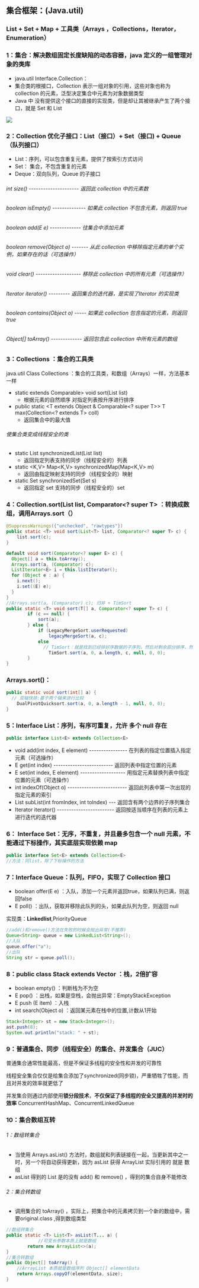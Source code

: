 ## 集合框架：(Java.util)

### List + Set + Map + 工具类（Arrays ，Collections，Iterator，Enumeration）

### 1：集合：解决数组固定长度缺陷的动态容器，java 定义的一组管理对象的类库

- java.util Interface.Collection：
- 集合类的根接口，Collection 表示一组对象的引用，这些对象也称为 collection 的元素，泛型决定集合中元素为对象数据类型
- Java 中 没有提供这个接口的直接的实现类，但是却让其被继承产生了两个接口，就是 Set 和 List

![](https://github.com/likang315/Java-and-Middleware/blob/master/Java_note/5%EF%BC%9A%E6%B3%9B%E5%9E%8B%EF%BC%8C%E9%9B%86%E5%90%88%EF%BC%8CMap/%E6%96%B0%E5%BB%BA%E6%96%87%E4%BB%B6%E5%A4%B9/Framework.png?raw=true)

### 2：Collection 优化子接口：List（接口）+ Set（接口) + Queue（队列接口）

- List：序列，可以包含重复元素，提供了按索引方式访问
- Set： 集合，不包含重复的元素
- Deque：双向队列，Queue 的子接口

###### int size() --------------------- 返回此 collection 中的元素数

###### boolean isEmpty() -------------- 如果此 collection 不包含元素，则返回 true

###### boolean	add(E e) ------------- 往集合中添加元素

###### boolean remove(Object o) ------- 从此 collection 中移除指定元素的单个实例，如果存在的话（可选操作）

###### void clear() ------------------- 移除此 collection 中的所有元素（可选操作）

###### Iterator iterator() --------- 返回集合的迭代器，是实现了Iterator 的实现类

###### boolean contains(Object o) ----- 如果此 collection 包含指定的元素，则返回 true

###### Object[] toArray() ------------- 返回包含此 collection 中所有元素的数组



### 3：Collections ：集合的工具类

java.util Class Collections ：集合的工具类，和数组（Arrays）一样，方法基本一样

- static extends Comparable> void sort(List list) 
  - 根据元素的自然顺序 对指定列表按升序进行排序 
- public static <T extends Object & Comparable<? super T>> T max(Collection<? extends T> coll)
  - 返回集合中的最大值

###### 使集合类变成线程安全的类

- static List synchronizedList(List list)
  - 返回指定列表支持的同步（线程安全的）列表
- static <K,V> Map<K,V> synchronizedMap(Map<K,V> m)
  - 返回由指定映射支持的同步（线程安全的）映射
- static Set synchronizedSet(Set s)
  - 返回指定 set 支持的同步（线程安全的）set



### 4：Collection.sort(List list, Comparator<? super T> ：转换成数组，调用Arrays.sort（）

```java
@SuppressWarnings({"unchecked", "rawtypes"})
public static <T> void sort(List<T> list, Comparator<? super T> c) {
	list.sort(c);
}

default void sort(Comparator<? super E> c) {
  Object[] a = this.toArray();
  Arrays.sort(a, (Comparator) c);
  ListIterator<E> i = this.listIterator();
  for (Object e : a) {
    i.next();
    i.set((E) e);
  }
}
//Arrays.sort(a, (Comparator) c); 归并 + TimSort
public static <T> void sort(T[] a, Comparator<? super T> c) {
        if (c == null) {
            sort(a);
        } else {
            if (LegacyMergeSort.userRequested)
                legacyMergeSort(a, c);
            else
              // TimSort：就是找到已经排好序数据的子序列，然后对剩余部分排序，然后合并起来
                TimSort.sort(a, 0, a.length, c, null, 0, 0);
        }
}
```

### Arrays.sort()：

```java
public static void sort(int[] a) {
  // 双轴快排:基于两个轴来进行比较
	DualPivotQuicksort.sort(a, 0, a.length - 1, null, 0, 0);
}
```



### 5：Interface List：序列，有序可重复，允许 多个 null 存在

```java
public interface List<E> extends Collection<E>
```

- void add(int index, E element) ---------------- 在列表的指定位置插入指定元素（可选操作）
- E get(int index) ------------------------- 返回列表中指定位置的元素
- E set(int index, E element) ------------------- 用指定元素替换列表中指定位置的元素（可选操作）
- int indexOf(Object o) ------------------------- 返回此列表中第一次出现的指定元素的索引
- List	subList(int fromIndex, int toIndex) --- 返回含有两个边界的子序列集合
- Iterator iterator() ------------------------ 返回按适当顺序在列表的元素上进行迭代的迭代器



### 6： Interface Set：无序，不重复，并且最多包含一个 null 元素，不能通过下标操作，其实底层实现依赖 map

```java
public interface Set<E> extends Collection<E> 
//方法：同list，除了下标操作的方法
```



### 7：Interface Queue：队列，FIFO，实现了 Collection 接口

- boolean offer(E e) ：入队，添加一个元素并返回true，如果队列已满，则返回false
- E poll() ：出队，获取并移除此队列的头，如果此队列为空，则返回 null

实现类：**Linkedlist**,PriorityQueue

```java
//add()和remove()方法在失败的时候会抛出异常(不推荐)
Queue<String> queue = new LinkedList<String>();
//入队
queue.offer("a");
//出队
String str = queue.poll();
```



### 8：public class Stack extends Vector ：栈，2倍扩容

- boolean empty() ：判断栈为不为空
- E pop() ：出栈，如果是空栈，会抛出异常：EmptyStackException
- E push (E item) ：入栈
- int search(Object o) ：返回某元素在栈中的位置,计数从1开始

```java
Stack<Integer> st = new Stack<Integer>();
ast.push(8);
System.out.println("stack: " + st);
```



### 9：普通集合、同步（线程安全）的集合、并发集合（JUC）

普通集合通常性能最高，但是不保证多线程的安全性和并发的可靠性

线程安全集合仅仅是给集合添加了synchronized(同步锁)，严重牺牲了性能，而且对并发的效率就更低了

并发集合则通过内部使用**锁分段技术**，**不仅保证了多线程的安全又提高的并发时的效率** ConcurrentHashMap、ConcurrentLinkedQueue



### 10：集合数组互转

###### 1：数组转集合

- 当使用 Arrays.asList() 方法时，数组就和列表链接在一起，当更新其中之一时，另一个将自动获得更新，因为 asList 获得 ArrayList 实际引用的 就是 数组
- asList 得到的 List 是的没有 add() 和 remove() ，得到的集合自身不能修改

###### 2：集合转数组

- 调用集合的 toArray() ，实际上，把集合中的元素拷贝到一个新的数组中，需要original.class ,得到数组类型

```java
//数组转集合
public static <T> List<T> asList(T... a) {
  			//可变长参数本质上就是数组
        return new ArrayList<>(a);
}
//集合转数组
public Object[] toArray() {
  	//ArrayList 本质就是数组序列 Object[] elementData
    return Arrays.copyOf(elementData, size);
}
```





